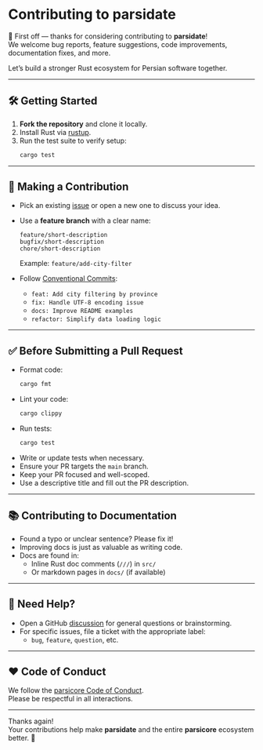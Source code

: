# Contributing to parsidate

🎉 First off — thanks for considering contributing to **parsidate**!  
We welcome bug reports, feature suggestions, code improvements, documentation fixes, and more.

Let’s build a stronger Rust ecosystem for Persian software together.

---

## 🛠️ Getting Started

1. **Fork the repository** and clone it locally.
2. Install Rust via [rustup](https://rustup.rs).
3. Run the test suite to verify setup:
   ```bash
   cargo test
   ```

---

## 🌱 Making a Contribution

- Pick an existing [issue](https://github.com/parsicore/parsidate/issues) or open a new one to discuss your idea.
- Use a **feature branch** with a clear name:
  ```
  feature/short-description
  bugfix/short-description
  chore/short-description
  ```
  Example: `feature/add-city-filter`

- Follow [Conventional Commits](https://www.conventionalcommits.org/):
  - `feat: Add city filtering by province`
  - `fix: Handle UTF-8 encoding issue`
  - `docs: Improve README examples`
  - `refactor: Simplify data loading logic`

---

## ✅ Before Submitting a Pull Request

- Format code:
  ```bash
  cargo fmt
  ```
- Lint your code:
  ```bash
  cargo clippy
  ```
- Run tests:
  ```bash
  cargo test
  ```
- Write or update tests when necessary.
- Ensure your PR targets the `main` branch.
- Keep your PR focused and well-scoped.
- Use a descriptive title and fill out the PR description.

---

## 📚 Contributing to Documentation

- Found a typo or unclear sentence? Please fix it!
- Improving docs is just as valuable as writing code.
- Docs are found in:
  - Inline Rust doc comments (`///`) in `src/`
  - Or markdown pages in `docs/` (if available)

---

## 💬 Need Help?

- Open a GitHub [discussion](https://github.com/parsicore/parsidate/discussions) for general questions or brainstorming.
- For specific issues, file a ticket with the appropriate label:
  - `bug`, `feature`, `question`, etc.

---

## ❤️ Code of Conduct

We follow the [parsicore Code of Conduct](https://github.com/parsicore/.github/blob/main/CODE_OF_CONDUCT.md).  
Please be respectful in all interactions.

---

Thanks again!  
Your contributions help make **parsidate** and the entire **parsicore** ecosystem better. 🚀
